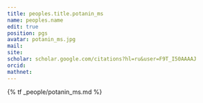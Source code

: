 ```yaml
---
title: peoples.title.potanin_ms
name: peoples.name
edit: true
position: pgs
avatar: potanin_ms.jpg
mail:
site:
scholar: scholar.google.com/citations?hl=ru&user=F9T_I50AAAAJ
orcid:
mathnet:
---
```


{% tf _people/potanin_ms.md %}
